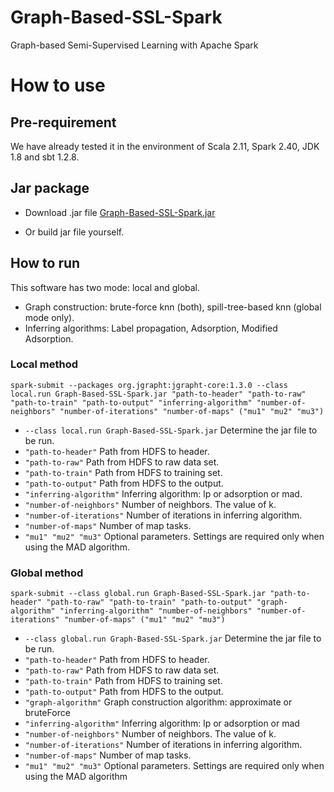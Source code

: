 # Graph-Based-SSL-Spark
Graph-based Semi-Supervised Learning with Apache Spark



# How to use



## Pre-requirement

We have already tested it in the environment of Scala 2.11, Spark 2.40, JDK 1.8 and sbt 1.2.8.



## Jar package

- Download .jar file [Graph-Based-SSL-Spark.jar](https://github.com/zht1130/Graph-Based-SSL-Spark/blob/master/out/artifacts/jarPackage/Graph-Based-SSL-Spark.jar)

- Or build jar file yourself.



## How to run

This software has two mode: local and global.

- Graph construction: brute-force knn (both), spill-tree-based knn (global mode only).
- Inferring algorithms: Label propagation, Adsorption, Modified Adsorption.

### Local method

```
spark-submit --packages org.jgrapht:jgrapht-core:1.3.0 --class local.run Graph-Based-SSL-Spark.jar "path-to-header" "path-to-raw" "path-to-train" "path-to-output" "inferring-algorithm" "number-of-neighbors" "number-of-iterations" "number-of-maps" ("mu1" "mu2" "mu3")
```

- ```--class local.run Graph-Based-SSL-Spark.jar``` Determine the jar file to be run.
- ```"path-to-header"``` Path from HDFS to header.
- ```"path-to-raw"``` Path from HDFS to raw data set.
- ```"path-to-train"``` Path from HDFS to training set.
- ```"path-to-output"``` Path from HDFS to the output.
- ```"inferring-algorithm"``` Inferring algorithm: lp or adsorption or mad.
- ```"number-of-neighbors"``` Number of neighbors. The value of k.
- ```"number-of-iterations"``` Number of iterations in inferring algorithm. 
- ```"number-of-maps"``` Number of map tasks.
- ```"mu1" "mu2" "mu3"``` Optional parameters. Settings are required only when using the MAD algorithm.



### Global method

```
spark-submit --class global.run Graph-Based-SSL-Spark.jar "path-to-header" "path-to-raw" "path-to-train" "path-to-output" "graph-algorithm" "inferring-algorithm" "number-of-neighbors" "number-of-iterations" "number-of-maps" ("mu1" "mu2" "mu3")
```

- ```--class global.run Graph-Based-SSL-Spark.jar``` Determine the jar file to be run.
- ```"path-to-header"``` Path from HDFS to header.
- ```"path-to-raw"``` Path from HDFS to raw data set.
- ```"path-to-train"``` Path from HDFS to training set.
- ```"path-to-output"``` Path from HDFS to the output.
- ```"graph-algorithm"``` Graph construction algorithm: approximate or bruteForce
- ```"inferring-algorithm"``` Inferring algorithm: lp or adsorption or mad
- ```"number-of-neighbors"``` Number of neighbors. The value of k.
- ```"number-of-iterations"``` Number of iterations in inferring algorithm. 
- ```"number-of-maps"``` Number of map tasks.
- ```"mu1" "mu2" "mu3"``` Optional parameters. Settings are required only when using the MAD algorithm

